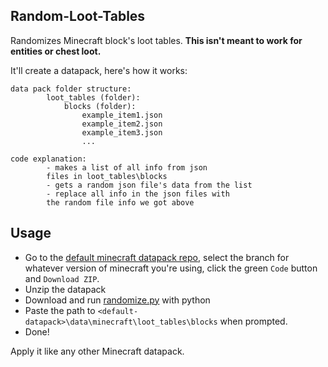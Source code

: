 ## Random-Loot-Tables
Randomizes Minecraft block's loot tables. **This isn't meant to work for entities or chest loot.**

It'll create a datapack, here's how it works:

```
data pack folder structure:
        loot_tables (folder):
            blocks (folder):
                example_item1.json
                example_item2.json
                example_item3.json
                ...

code explanation:
        - makes a list of all info from json
        files in loot_tables\blocks
        - gets a random json file's data from the list
        - replace all info in the json files with
        the random file info we got above
```

## Usage
- Go to the [default minecraft datapack repo](https://github.com/PixiGeko/Minecraft-default-data/), select the branch for whatever version of minecraft you're using, click the green `Code` button and `Download ZIP`.
- Unzip the datapack
- Download and run [randomize.py](/randomize.py) with python
- Paste the path to `<default-datapack>\data\minecraft\loot_tables\blocks` when prompted.
- Done!

Apply it like any other Minecraft datapack.
